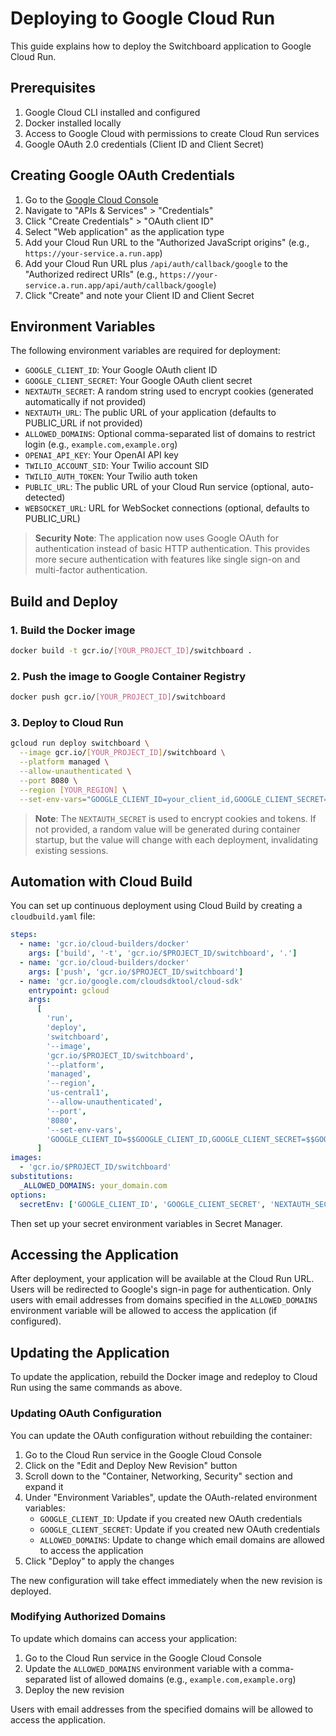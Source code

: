 # Deploying to Google Cloud Run

This guide explains how to deploy the Switchboard application to Google Cloud Run.

## Prerequisites

1. Google Cloud CLI installed and configured
2. Docker installed locally
3. Access to Google Cloud with permissions to create Cloud Run services
4. Google OAuth 2.0 credentials (Client ID and Client Secret)

## Creating Google OAuth Credentials

1. Go to the [Google Cloud Console](https://console.cloud.google.com/)
2. Navigate to "APIs & Services" > "Credentials"
3. Click "Create Credentials" > "OAuth client ID"
4. Select "Web application" as the application type
5. Add your Cloud Run URL to the "Authorized JavaScript origins" (e.g., `https://your-service.a.run.app`)
6. Add your Cloud Run URL plus `/api/auth/callback/google` to the "Authorized redirect URIs" (e.g., `https://your-service.a.run.app/api/auth/callback/google`)
7. Click "Create" and note your Client ID and Client Secret

## Environment Variables

The following environment variables are required for deployment:

- `GOOGLE_CLIENT_ID`: Your Google OAuth client ID
- `GOOGLE_CLIENT_SECRET`: Your Google OAuth client secret
- `NEXTAUTH_SECRET`: A random string used to encrypt cookies (generated automatically if not provided)
- `NEXTAUTH_URL`: The public URL of your application (defaults to PUBLIC_URL if not provided)
- `ALLOWED_DOMAINS`: Optional comma-separated list of domains to restrict login (e.g., `example.com,example.org`)
- `OPENAI_API_KEY`: Your OpenAI API key
- `TWILIO_ACCOUNT_SID`: Your Twilio account SID
- `TWILIO_AUTH_TOKEN`: Your Twilio auth token
- `PUBLIC_URL`: The public URL of your Cloud Run service (optional, auto-detected)
- `WEBSOCKET_URL`: URL for WebSocket connections (optional, defaults to PUBLIC_URL)

> **Security Note**: The application now uses Google OAuth for authentication instead of basic HTTP authentication. This provides more secure authentication with features like single sign-on and multi-factor authentication.

## Build and Deploy

### 1. Build the Docker image

```bash
docker build -t gcr.io/[YOUR_PROJECT_ID]/switchboard .
```

### 2. Push the image to Google Container Registry

```bash
docker push gcr.io/[YOUR_PROJECT_ID]/switchboard
```

### 3. Deploy to Cloud Run

```bash
gcloud run deploy switchboard \
  --image gcr.io/[YOUR_PROJECT_ID]/switchboard \
  --platform managed \
  --allow-unauthenticated \
  --port 8080 \
  --region [YOUR_REGION] \
  --set-env-vars="GOOGLE_CLIENT_ID=your_client_id,GOOGLE_CLIENT_SECRET=your_client_secret,NEXTAUTH_SECRET=your_random_secret,ALLOWED_DOMAINS=your_domain.com,OPENAI_API_KEY=your_openai_key,TWILIO_ACCOUNT_SID=your_twilio_sid,TWILIO_AUTH_TOKEN=your_twilio_token"
```

> **Note**: The `NEXTAUTH_SECRET` is used to encrypt cookies and tokens. If not provided, a random value will be generated during container startup, but the value will change with each deployment, invalidating existing sessions.

## Automation with Cloud Build

You can set up continuous deployment using Cloud Build by creating a `cloudbuild.yaml` file:

```yaml
steps:
  - name: 'gcr.io/cloud-builders/docker'
    args: ['build', '-t', 'gcr.io/$PROJECT_ID/switchboard', '.']
  - name: 'gcr.io/cloud-builders/docker'
    args: ['push', 'gcr.io/$PROJECT_ID/switchboard']
  - name: 'gcr.io/google.com/cloudsdktool/cloud-sdk'
    entrypoint: gcloud
    args:
      [
        'run',
        'deploy',
        'switchboard',
        '--image',
        'gcr.io/$PROJECT_ID/switchboard',
        '--platform',
        'managed',
        '--region',
        'us-central1',
        '--allow-unauthenticated',
        '--port',
        '8080',
        '--set-env-vars',
        'GOOGLE_CLIENT_ID=$$GOOGLE_CLIENT_ID,GOOGLE_CLIENT_SECRET=$$GOOGLE_CLIENT_SECRET,NEXTAUTH_SECRET=$$NEXTAUTH_SECRET,ALLOWED_DOMAINS=$$ALLOWED_DOMAINS,OPENAI_API_KEY=$$OPENAI_API_KEY,TWILIO_ACCOUNT_SID=$$TWILIO_ACCOUNT_SID,TWILIO_AUTH_TOKEN=$$TWILIO_AUTH_TOKEN'
      ]
images:
  - 'gcr.io/$PROJECT_ID/switchboard'
substitutions:
  _ALLOWED_DOMAINS: your_domain.com
options:
  secretEnv: ['GOOGLE_CLIENT_ID', 'GOOGLE_CLIENT_SECRET', 'NEXTAUTH_SECRET', 'OPENAI_API_KEY', 'TWILIO_ACCOUNT_SID', 'TWILIO_AUTH_TOKEN']
```

Then set up your secret environment variables in Secret Manager.

## Accessing the Application

After deployment, your application will be available at the Cloud Run URL. Users will be redirected to Google's sign-in page for authentication. Only users with email addresses from domains specified in the `ALLOWED_DOMAINS` environment variable will be allowed to access the application (if configured).

## Updating the Application

To update the application, rebuild the Docker image and redeploy to Cloud Run using the same commands as above.

### Updating OAuth Configuration

You can update the OAuth configuration without rebuilding the container:

1. Go to the Cloud Run service in the Google Cloud Console
2. Click on the "Edit and Deploy New Revision" button
3. Scroll down to the "Container, Networking, Security" section and expand it
4. Under "Environment Variables", update the OAuth-related environment variables:
   - `GOOGLE_CLIENT_ID`: Update if you created new OAuth credentials
   - `GOOGLE_CLIENT_SECRET`: Update if you created new OAuth credentials
   - `ALLOWED_DOMAINS`: Update to change which email domains are allowed to access the application
5. Click "Deploy" to apply the changes

The new configuration will take effect immediately when the new revision is deployed.

### Modifying Authorized Domains

To update which domains can access your application:

1. Go to the Cloud Run service in the Google Cloud Console
2. Update the `ALLOWED_DOMAINS` environment variable with a comma-separated list of allowed domains (e.g., `example.com,example.org`)
3. Deploy the new revision

Users with email addresses from the specified domains will be allowed to access the application.